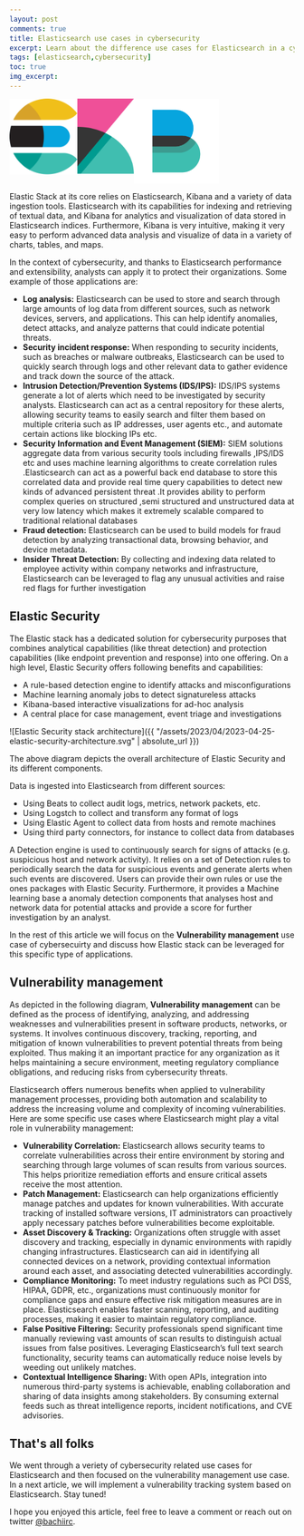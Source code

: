 ```yaml
---
layout: post
comments: true
title: Elasticsearch use cases in cybersecurity
excerpt: Learn about the difference use cases for Elasticsearch in a cybersecurity context
tags: [elasticsearch,cybersecurity]
toc: true
img_excerpt:
---
```


<img align="left" src="/assets/logos/elasticsearch.svg" width="120" />
<img align="left" src="/assets/logos/kibana.svg" width="100" />
<img align="center" src="/assets/logos/elastic-beats-logo-vector.svg" width="150" />
<br/>

Elastic Stack at its core relies on Elasticsearch, Kibana and a variety of data ingestion tools. Elasticsearch with its capabilities for indexing and retrieving of textual data, and Kibana for analytics and visualization of data stored in Elasticsearch indices. Furthermore, Kibana is very intuitive, making it very easy to perform advanced data analysis and visualize of data in a variety of charts, tables, and maps.

In the context of cybersecurity, and thanks to Elasticsearch performance and extensibility, analysts can apply it to protect their organizations. Some example of those applications are:

- **Log analysis:** Elasticsearch can be used to store and search through large amounts of log data from different sources, such as network devices, servers, and applications. This can help identify anomalies, detect attacks, and analyze patterns that could indicate potential threats.
- **Security incident response:** When responding to security incidents, such as breaches or malware outbreaks, Elasticsearch can be used to quickly search through logs and other relevant data to gather evidence and track down the source of the attack.
- **Intrusion Detection/Prevention Systems (IDS/IPS):** IDS/IPS systems generate a lot of alerts which need to be investigated by security analysts. Elasticsearch can act as a central repository for these alerts, allowing security teams to easily search and filter them based on multiple criteria such as IP addresses, user agents etc., and automate certain actions like blocking IPs etc.
- **Security Information and Event Management (SIEM):** SIEM solutions aggregate data from various security tools including firewalls ,IPS/IDS etc and uses machine learning algorithms to create correlation rules .Elasticsearch can act as a powerful back end database to store this correlated data and provide real time query capabilities to detect new kinds of advanced persistent threat .It provides ability to perform complex queries on structured ,semi structured and unstructured data at very low latency which makes it extremely scalable compared to traditional relational databases
- **Fraud detection:** Elasticsearch can be used to build models for fraud detection by analyzing transactional data, browsing behavior, and device metadata.
- **Insider Threat Detection:** By collecting and indexing data related to employee activity within company networks and infrastructure, Elasticsearch can be leveraged to flag any unusual activities and raise red flags for further investigation

## Elastic Security
The Elastic stack has a dedicated solution for cybersecurity purposes that combines analytical capabilities (like threat detection) and protection capabilities (like endpoint prevention and response) into one offering. On a high level, Elastic Security offers following benefits and capabilities:

- A rule-based detection engine to identify attacks and misconfigurations
- Machine learning anomaly jobs to detect signatureless attacks
- Kibana-based interactive visualizations for ad-hoc analysis
- A central place for case management, event triage and investigations


![Elastic Security stack architecture]({{ "/assets/2023/04/2023-04-25-elastic-security-architecture.svg" | absolute_url }})

The above diagram depicts the overall architecture of Elastic Security and its different components. 

Data is ingested into Elasticsearch from different sources:
- Using Beats to collect audit logs, metrics, network packets, etc.
- Using Logstch to collect and transform any format of logs
- Using Elastic Agent to collect data from hosts and remote machines
- Using third party connectors, for instance to collect data from databases

A Detection engine is used to continuously search for signs of attacks (e.g. suspicious host and network activity). It relies on a set of Detection rules to periodically search the data for suspicious events and generate alerts when such events are discovered. Users can provide their own rules or use the ones packages with Elastic Security. Furthermore, it provides a Machine learning base a anomaly detection components that analyses host and network data for potential attacks and provide a score for further investigation by an analyst.

In the rest of this article we will focus on the **Vulnerability management** use case of cybersecuirty and discuss how Elastic stack can be leveraged for this specific type of applications.

## Vulnerability management

As depicted in the following diagram, **Vulnerability management** can be defined as the process of identifying, analyzing, and addressing weaknesses and vulnerabilities present in software products, networks, or systems. It involves continuous discovery, tracking, reporting, and mitigation of known vulnerabilities to prevent potential threats from being exploited. Thus making it an important practice for any organization as it helps maintaining a secure environment, meeting regulatory compliance obligations, and reducing risks from cybersecurity threats.

Elasticsearch offers numerous benefits when applied to vulnerability management processes, providing both automation and scalability to address the increasing volume and complexity of incoming vulnerabilities. Here are some specific use cases where Elasticsearch might play a vital role in vulnerability management:

- **Vulnerability Correlation:** Elasticsearch allows security teams to correlate vulnerabilities across their entire environment by storing and searching through large volumes of scan results from various sources. This helps prioritize remediation efforts and ensure critical assets receive the most attention.
- **Patch Management:** Elasticsearch can help organizations efficiently manage patches and updates for known vulnerabilities. With accurate tracking of installed software versions, IT administrators can proactively apply necessary patches before vulnerabilities become exploitable.
- **Asset Discovery & Tracking:** Organizations often struggle with asset discovery and tracking, especially in dynamic environments with rapidly changing infrastructures. Elasticsearch can aid in identifying all connected devices on a network, providing contextual information around each asset, and associating detected vulnerabilities accordingly.
- **Compliance Monitoring:** To meet industry regulations such as PCI DSS, HIPAA, GDPR, etc., organizations must continuously monitor for compliance gaps and ensure effective risk mitigation measures are in place. Elasticsearch enables faster scanning, reporting, and auditing processes, making it easier to maintain regulatory compliance.
- **False Positive Filtering:** Security professionals spend significant time manually reviewing vast amounts of scan results to distinguish actual issues from false positives. Leveraging Elasticsearch’s full text search functionality, security teams can automatically reduce noise levels by weeding out unlikely matches.
- **Contextual Intelligence Sharing:** With open APIs, integration into numerous third-party systems is achievable, enabling collaboration and sharing of data insights among stakeholders. By consuming external feeds such as threat intelligence reports, incident notifications, and CVE advisories.


## That's all folks
We went through a veriety of cybersecurity related use cases for Elasticsearch and then focused on the vulnerability management use case. In a next article, we will implement a vulnerability tracking system based on Elasticsearch. Stay tuned!

I hope you enjoyed this article, feel free to leave a comment or reach out on twitter [@bachiirc](https://twitter.com/bachiirc).
